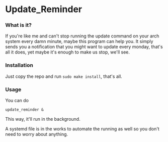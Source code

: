 # Update_Reminder

### What is it?
If you're like me and can't stop running the update command on your arch system every damn minute, maybe this program can help you.
It simply sends you a notification that you might want to update every monday, that's all it does, yet maybe it's enough to make us stop, we'll see.

### Installation

Just copy the repo and run `sudo make install`, that's all.

### Usage

You can do 
```console
update_reminder &
```
This way, it'll run in the background. 

A systemd file is in the works to automate the running as well so you don't need to worry about anything.
